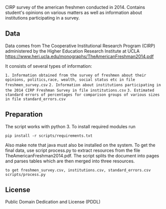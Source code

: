 CIRP survey of the american freshmen conducted in 2014. Contains student's opinions
on various matters as well as information about institutions participating in a survey.

## Data

Data comes from The Cooperative Institutional Research Program (CIRP) administered
by the Higher Education Research Institute at UCLA https://www.heri.ucla.edu/monographs/TheAmericanFreshman2014.pdf

It consists of several types of information:

`1. Information obtained from the survey of freshmen about their opinions, politics,race, wealth, social status etc in file freshmen_survey.csv`
`2. Information about institutions participating in the 2014 CIRP Freshman Survey in file institutions.csv`
`3. Estimated standard errors of percentages for comparison groups of various sizes in file standard_errors.csv`

## Preparation

The script works with python 3. To install required modules run

```
pip install -r scripts/requirements.txt
```

Also make note that java must also be installed on the system. To get the final data, use script process.py to extract resources from the file
TheAmericanFreshman2014.pdf. The script splits the document into pages and parses tables which are then merged into three resources.

```
to get freshmen_survey.csv, institutions.csv, standard_errors.csv
scripts/process.py
```

## License

Public Domain Dedication and License (PDDL)
